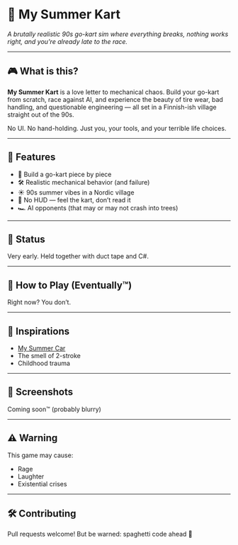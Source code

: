 # 🏁 My Summer Kart

_A brutally realistic 90s go-kart sim where everything breaks, nothing works right, and you're already late to the race._

---

## 🎮 What is this?

**My Summer Kart** is a love letter to mechanical chaos. Build your go-kart from scratch, race against AI, and experience the beauty of tire wear, bad handling, and questionable engineering — all set in a Finnish-ish village straight out of the 90s.

No UI. No hand-holding. Just you, your tools, and your terrible life choices.

---

## 🔧 Features

- 🔩 Build a go-kart piece by piece
- 🛠️ Realistic mechanical behavior (and failure)
- ☀️ 90s summer vibes in a Nordic village
- 👀 No HUD — feel the kart, don’t read it
- 🏎️ AI opponents (that may or may not crash into trees)

---

## 🚧 Status

Very early. Held together with duct tape and C#.

---

## 💾 How to Play (Eventually™)

Right now? You don’t.

---

## 🧠 Inspirations

- [My Summer Car](https://store.steampowered.com/app/516750/My_Summer_Car/)
- The smell of 2-stroke
- Childhood trauma

---

## 📸 Screenshots

Coming soon™ (probably blurry)

---

## ⚠️ Warning

This game may cause:

- Rage
- Laughter
- Existential crises

---

## 🛠️ Contributing

Pull requests welcome! But be warned: spaghetti code ahead 🍝

